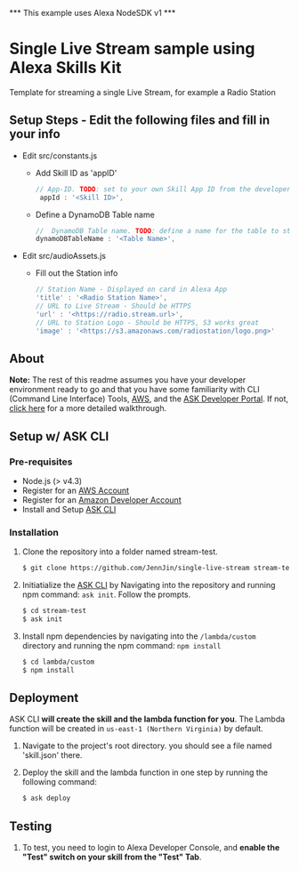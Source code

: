 *** This example uses Alexa NodeSDK v1 ***

# Single Live Stream sample using Alexa Skills Kit 
Template for streaming a single Live Stream, for example a Radio Station


## Setup Steps - Edit the following files and fill in your info
* Edit src/constants.js
    *  Add Skill ID as 'appID'
        ``` javascript
        // App-ID. TODO: set to your own Skill App ID from the developer portal.
         appId : '<Skill ID>',
         ```
    * Define a DynamoDB Table name
        ``` javascript
        //  DynamoDB Table name. TODO: define a name for the table to store playback info for users
        dynamoDBTableName : '<Table Name>',
        ```

* Edit src/audioAssets.js
    * Fill out the Station info
        ``` javascript
        // Station Name - Displayed on card in Alexa App
        'title' : '<Radio Station Name>',
        // URL to Live Stream - Should be HTTPS 
        'url' : '<https://radio.stream.url>',
        // URL to Station Logo - Should be HTTPS, S3 works great
        'image' : '<https://s3.amazonaws.com/radiostation/logo.png>'
        ```
	
## About
**Note:** The rest of this readme assumes you have your developer environment ready to go and that you have some familiarity with CLI (Command Line Interface) Tools, [AWS](https://aws.amazon.com/), and the [ASK Developer Portal](https://developer.amazon.com/alexa-skills-kit). If not, [click here](./instructions/0-intro.md) for a more detailed walkthrough.

## Setup w/ ASK CLI

### Pre-requisites

* Node.js (> v4.3)
* Register for an [AWS Account](https://aws.amazon.com/)
* Register for an [Amazon Developer Account](https://developer.amazon.com/)
* Install and Setup [ASK CLI](https://developer.amazon.com/docs/smapi/quick-start-alexa-skills-kit-command-line-interface.html)

### Installation
1. Clone the repository into a folder named stream-test.

	```bash
	$ git clone https://github.com/JennJin/single-live-stream stream-test
	```

2. Initiatialize the [ASK CLI](https://developer.amazon.com/docs/smapi/quick-start-alexa-skills-kit-command-line-interface.html) by Navigating into the repository and running npm command: `ask init`. Follow the prompts.

	```bash
	$ cd stream-test
	$ ask init
	```

3. Install npm dependencies by navigating into the `/lambda/custom` directory and running the npm command: `npm install`

	```bash
	$ cd lambda/custom
	$ npm install
	```

## Deployment

ASK CLI **will create the skill and the lambda function for you**. The Lambda function will be created in ```us-east-1 (Northern Virginia)``` by default.

1. Navigate to the project's root directory. you should see a file named 'skill.json' there.
2. Deploy the skill and the lambda function in one step by running the following command:

	```bash
	$ ask deploy
	```
    
## Testing

1. To test, you need to login to Alexa Developer Console, and **enable the "Test" switch on your skill from the "Test" Tab**.
